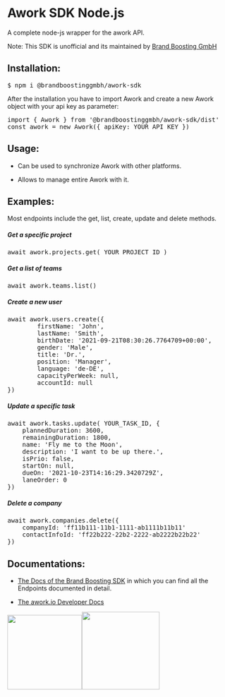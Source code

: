 # Awork SDK Node.js

A complete node-js wrapper for the awork API.

Note: This SDK is unofficial and its maintained by [Brand Boosting GmbH](https://brand-boosting.de)

## Installation:

<pre>
$ npm i @brandboostinggmbh/awork-sdk
</pre>

After the installation you have to import Awork and create a new Awork object with your api key as parameter:

<pre>
import { Awork } from '@brandboostinggmbh/awork-sdk/dist'
const awork = new Awork({ apiKey: YOUR_API_KEY })
</pre>

## Usage:

* Can be used to synchronize Awork with other platforms.

* Allows to manage entire Awork with it.

## Examples:

Most endpoints include the get, list, create, update and delete methods.



##### Get a specific project

<pre>
await awork.projects.get( YOUR_PROJECT_ID )
</pre>

##### Get a list of teams

<pre>
await awork.teams.list()
</pre>

##### Create a new user

<pre>
await awork.users.create({
        firstName: 'John', 
        lastName: 'Smith',
        birthDate: '2021-09-21T08:30:26.7764709+00:00',
        gender: 'Male',
        title: 'Dr.',
        position: 'Manager',
        language: 'de-DE',
        capacityPerWeek: null,
        accountId: null
})
</pre>

##### Update a specific task

<pre>
await awork.tasks.update( YOUR_TASK_ID, {
    plannedDuration: 3600,
    remainingDuration: 1800,
    name: 'Fly me to the Moon',
    description: 'I want to be up there.',
    isPrio: false,
    startOn: null,
    dueOn: '2021-10-23T14:16:29.3420729Z',
    laneOrder: 0
})
</pre>

##### Delete  a company

<pre>
await awork.companies.delete({
    companyId: 'ff11b111-11b1-1111-ab1111b11b11'
    contactInfoId: 'ff22b222-22b2-2222-ab2222b22b22'
})
</pre>


## Documentations:

* [The Docs of the Brand Boosting SDK](https://brand-boosting-gmbh.github.io/awork-sdk/index.html) in which you can find all the Endpoints documented in detail.

* [The awork.io Developer Docs](https://developers.awork.io/)

<img title="" src="file:///C:/Users/ChiaraPurger-BrandBo/Desktop/BBBG1-removebg-preview.png" alt="" width="169"><img title="" src="file:///C:/Users/ChiaraPurger-BrandBo/Desktop/blue-complete_w300px.png" alt="" width="176">


